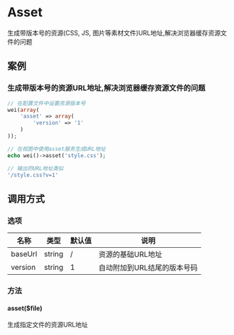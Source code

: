 Asset
=====

生成带版本号的资源(CSS, JS, 图片等素材文件)URL地址,解决浏览器缓存资源文件的问题

案例
----

### 生成带版本号的资源URL地址,解决浏览器缓存资源文件的问题

```php
// 在配置文件中设置资源版本号
wei(array(
    'asset' => array(
        'version' => '1'
    )
));

// 在视图中使用asset服务生成URL地址
echo wei()->asset('style.css');

// 输出的URL地址类似
'/style.css?v=1'
```

调用方式
--------

### 选项

名称                | 类型    | 默认值    | 说明
--------------------|---------|-----------|------
baseUrl             | string  | /         | 资源的基础URL地址
version             | string  | 1         | 自动附加到URL结尾的版本号码

### 方法

#### asset($file)
生成指定文件的资源URL地址